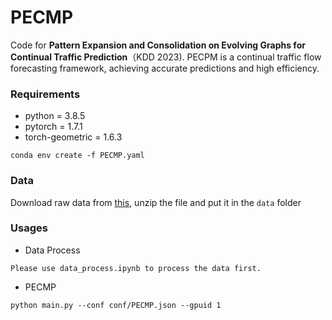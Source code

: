 # PECMP

Code for **Pattern Expansion and Consolidation on Evolving Graphs for Continual Traffic Prediction**（KDD 2023). PECPM is a continual traffic flow forecasting framework, achieving accurate predictions and high efficiency.

### Requirements

* python = 3.8.5
* pytorch = 1.7.1
* torch-geometric = 1.6.3

```
conda env create -f PECMP.yaml
```
  
### Data

Download raw data from [this](https://drive.google.com/file/d/1P5wowSaNSWBNCK3mQwESp-G2zsutXc5S/view?usp=sharing), unzip the file and put it in the `data` folder

### Usages

* Data Process
```
Please use data_process.ipynb to process the data first.
```

* PECMP
```
python main.py --conf conf/PECMP.json --gpuid 1
```



